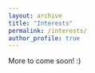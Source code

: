 ```yaml
---
layout: archive
title: "Interests"
permalink: /interests/
author_profile: true
---
```



More to come soon! :)